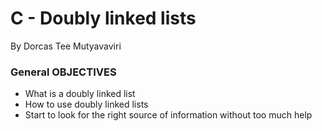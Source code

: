 # C - Doubly linked lists

By Dorcas Tee Mutyavaviri

### General OBJECTIVES

* What is a doubly linked list
* How to use doubly linked lists
* Start to look for the right source of information without too much help
